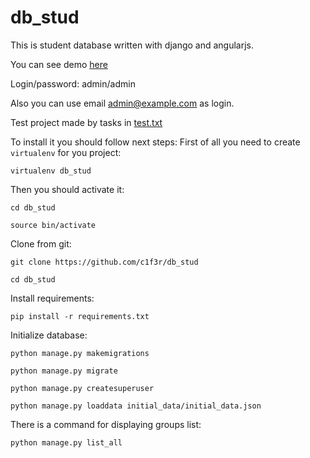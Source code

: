 # db_stud
This is student database written with django and angularjs.

You can see demo [here](http://cifer-dbstud.herokuapp.com/)

Login/password: admin/admin

Also you can use email admin@example.com as login.

Test project made by tasks in [test.txt](https://github.com/c1f3r/db_stud/blob/master/test.txt)

To install it you should follow next steps:
First of all you need to create `virtualenv` for you project:

`virtualenv db_stud`

Then you should activate it:

`cd db_stud`

`source bin/activate`

Clone from git:

`git clone https://github.com/c1f3r/db_stud`

`cd db_stud`

Install requirements:

`pip install -r requirements.txt`

Initialize database:

`python manage.py makemigrations`

`python manage.py migrate`

`python manage.py createsuperuser`

`python manage.py loaddata initial_data/initial_data.json`


There is a command for displaying groups list:

`python manage.py list_all`
